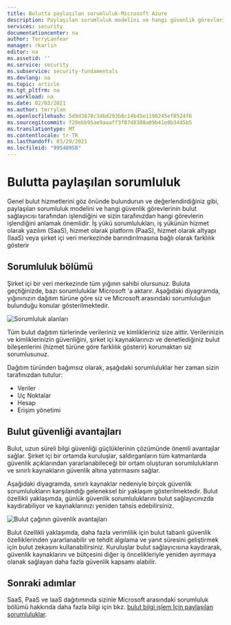 ```yaml
---
title: Bulutta paylaşılan sorumluluk-Microsoft Azure
description: Paylaşılan sorumluluk modelini ve hangi güvenlik görevlerinin bulut sağlayıcısı tarafından işlendiğini ve sizin tarafınızdan hangi görevlerin işlendiğini anlayın.
services: security
documentationcenter: na
author: TerryLanfear
manager: rkarlin
editor: na
ms.assetid: ''
ms.service: security
ms.subservice: security-fundamentals
ms.devlang: na
ms.topic: article
ms.tgt_pltfrm: na
ms.workload: na
ms.date: 02/03/2021
ms.author: terrylan
ms.openlocfilehash: 5d9d3878c34bd203b6c14b45e1196245ef8524f6
ms.sourcegitcommit: f28ebb95ae9aaaff3f87d8388a09b41e0b3445b5
ms.translationtype: MT
ms.contentlocale: tr-TR
ms.lasthandoff: 03/29/2021
ms.locfileid: "99548958"
---
```

# <a name="shared-responsibility-in-the-cloud"></a>Bulutta paylaşılan sorumluluk

Genel bulut hizmetlerini göz önünde bulundurun ve değerlendirdiğiniz gibi, paylaşılan sorumluluk modelini ve hangi güvenlik görevlerinin bulut sağlayıcısı tarafından işlendiğini ve sizin tarafınızdan hangi görevlerin işlendiğini anlamak önemlidir. İş yükü sorumlulukları, iş yükünün hizmet olarak yazılım (SaaS), hizmet olarak platform (PaaS), hizmet olarak altyapı (IaaS) veya şirket içi veri merkezinde barındırılmasına bağlı olarak farklılık gösterir

## <a name="division-of-responsibility"></a>Sorumluluk bölümü
Şirket içi bir veri merkezinde tüm yığının sahibi olursunuz. Buluta geçtiğinizde, bazı sorumluluklar Microsoft 'a aktarır. Aşağıdaki diyagramda, yığınınızın dağıtım türüne göre siz ve Microsoft arasındaki sorumluluğun bulunduğu konular gösterilmektedir.

![Sorumluluk alanları](./media/shared-responsibility/shared-responsibility.png)

Tüm bulut dağıtım türlerinde verileriniz ve kimlikleriniz size aittir. Verilerinizin ve kimliklerinizin güvenliğini, şirket içi kaynaklarınızı ve denetlediğiniz bulut bileşenlerini (hizmet türüne göre farklılık gösterir) korumaktan siz sorumlusunuz.

Dağıtım türünden bağımsız olarak, aşağıdaki sorumluluklar her zaman sizin tarafınızdan tutulur:

- Veriler
- Uç Noktalar
- Hesap
- Erişim yönetimi

## <a name="cloud-security-advantages"></a>Bulut güvenliği avantajları
Bulut, uzun süreli bilgi güvenliği güçlüklerinin çözümünde önemli avantajlar sağlar. Şirket içi bir ortamda kuruluşlar, saldırganların tüm katmanlarda güvenlik açıklarından yararlanabileceği bir ortam oluşturan sorumlulukların ve sınırlı kaynakların güvenlik altına yatırmasını sağlar.

Aşağıdaki diyagramda, sınırlı kaynaklar nedeniyle birçok güvenlik sorumlulukların karşılandığı geleneksel bir yaklaşım gösterilmektedir. Bulut özellikli yaklaşımda, günlük güvenlik sorumluluklarını bulut sağlayıcınızda kaydırabiliyor ve kaynaklarınızı yeniden tahsis edebilirsiniz.

![Bulut çağının güvenlik avantajları](./media/shared-responsibility/cloud-enabled-security.png)

Bulut özellikli yaklaşımda, daha fazla verimlilik için bulut tabanlı güvenlik özelliklerinden yararlanabilir ve tehdit algılama ve yanıt süresini geliştirmek için bulut zekasını kullanabilirsiniz. Kuruluşlar bulut sağlayıcısına kaydırarak, güvenlik kaynaklarını ve bütçesini diğer iş öncelikleriyle yeniden ayırmaya olanak sağlayan daha fazla güvenlik kapsamı alabilir.

## <a name="next-steps"></a>Sonraki adımlar
SaaS, PaaS ve IaaS dağıtımında sizinle Microsoft arasındaki sorumluluk bölümü hakkında daha fazla bilgi için bkz. [bulut bilgi işlem Için paylaşılan sorumluluklar](https://azure.microsoft.com/resources/shared-responsibility-for-cloud-computing/).
